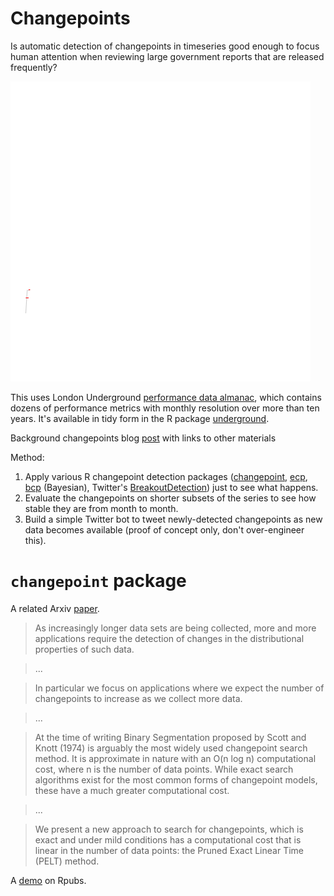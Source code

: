 # Changepoints

Is automatic detection of changepoints in timeseries good enough to focus human
attention when reviewing large government reports that are released frequently?

![changepoints on a growing timeseries](https://github.com/nacnudus/changepoints/blob/master/animation.gif)

This uses London Underground [performance data
almanac](https://tfl.gov.uk/corporate/publications-and-reports/underground-services-performance),
which contains dozens of performance metrics with monthly resolution over more
than ten years.  It's available in tidy form in the R package
[underground](https://github.com/nacnudus/underground).

Background changepoints blog
[post](https://www.r-bloggers.com/a-simple-intro-to-bayesian-change-point-analysis/)
with links to other materials

Method:

1. Apply various R changepoint detection packages
   ([changepoint](https://github.com/rkillick/changepoint/blob/master/NEWS),
   [ecp](https://cran.r-project.org/package=ecp),
   [bcp](https://cran.r-project.org/package=bcp) (Bayesian), Twitter's
   [BreakoutDetection](https://github.com/twitter/BreakoutDetection)) just to
   see what happens.
2. Evaluate the changepoints on shorter subsets of the series to see how stable
   they are from month to month.
3. Build a simple Twitter bot to tweet newly-detected changepoints as new data
   becomes available (proof of concept only, don't over-engineer this).

# `changepoint` package

A related Arxiv [paper](https://arxiv.org/pdf/1101.1438.pdf).

> As increasingly longer data sets are being collected, more and more
> applications require the detection of changes in the distributional properties
> of such data.

> ...

> In particular we focus on applications where we expect the number of
> changepoints to increase as we collect more data.

> ...

> At the time of writing Binary Segmentation proposed by Scott and Knott (1974)
> is arguably the most widely used changepoint search method. It is approximate
> in nature with an O(n log n) computational cost, where n is the number of data
> points.  While exact search algorithms exist for the most common forms of
> changepoint models, these have a much greater computational cost.

> ...

> We present a new approach to search for changepoints, which is exact and under
> mild conditions has a computational cost that is linear in the number of data
> points: the Pruned Exact Linear Time (PELT) method.

A [demo](https://rpubs.com/richkt/269908) on Rpubs.
